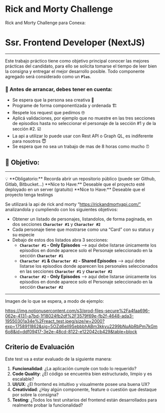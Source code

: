 # Rick and Morty Challenge
Rick and Morty Challenge para Conexa:

# Ssr. Frontend Developer (NextJS)

---

Este trabajo práctico tiene como objetivo principal conocer las mejores prácticas del candidato, para ello se solicita tomarse el tiempo de leer bien la consigna y entregar el mejor desarrollo posible. Todo componente agregado será considerado como un **`Plus`**.

### 🤔 **Antes de arrancar, debes tener en cuenta:**

- Se espera que la persona sea creativa 🎨
- Programe de forma componentizada y ordenada 🏗️
- Respete los request que pedimos 🤓
- Aplicá validaciones, por ejemplo que no muestre en las tres secciones de episodios hasta no seleccionar el personaje de la sección #1 y de la sección #2. ☑️
- La api a utilizar lo puede usar con Rest API o Graph QL, es indiferente para nosotros 😇
- Se espera que no sea un trabajo de mas de 8 horas como mucho ⏰

## 🎯 Objetivo:

---

<aside>
💡 **Obligatorio:** Recorda abrir un repositorio público (puede ser Github, Gitlab, Bitbucket…) 
**Nice to Have:** Deseable que el proyecto esté deployado en un server (gratuito)
**Nice to Have:** Deseable que el proyecto tenga testings

</aside>

Se utilizará la api de rick and morty  “https://rickandmortyapi.com/” analizandola y cumpliendo con los siguientes objetivos:

- Obtener un listado de personajes, listandolos, de forma paginada, en dos secciones **`Character #1`** y **`Character #2`**
- Cada personaje tiene que mostrarse como una “Card” con su status y su especie
- Debajo de estos dos listados abra 3 secciones:
    - **`Character #1` - Only Episodes** —> aquí debe listarse únicamente los episodios en donde aparece solo el Personaje seleccionado en la sección **`Character #1`**
    - **`Character #1` & `Character #2` - Shared Episodes** —> aquí debe listarse los episodios donde aparecen los personales seleccionados en las secciones **`Character #1`** y **`Character #2`**
    - **`Character #2` - Only Episodes** —> aquí debe listarse únicamente los episodios en donde aparece solo el Personaje seleccionado en la sección **`Character #2`**

---

Imagen de lo que se espera, a modo de ejemplo:

https://img.notionusercontent.com/s3/prod-files-secure%2Fa4faa696-062e-4131-a7bd-1f18024fb2df%2F3579f69e-fb2f-4648-ada3-19550301a34e%2Freact_test.jpeg/size/w=2000?exp=1758911862&sig=5OZd6eII9SebbbhABm3kkyu2299bNuAbRbPm7kGm6o8&id=ddf09417-3e2e-48cd-8122-e122042cb429&table=block

## Criterio de Evaluación

Este test va a estar evaluado de la siguiente manera:

1. **Funcionalidad**: ¿La aplicación cumple con todo lo requerido?
2. **Code Quality**: ¿El código se encuentra bien estructurado, limpio y es escalable? 
3. **UI/UX**: ¿El frontend es intuitivo y visualmente posee una buena UX? 
4. **Creatividad**: ¿Hay algún componente, feature o cuestión que destaque por sobre la consigna? 
5. **Testing**: ¿Todos los test unitarios del frontend están desarrollados para realmente probar la funcionalidad?
